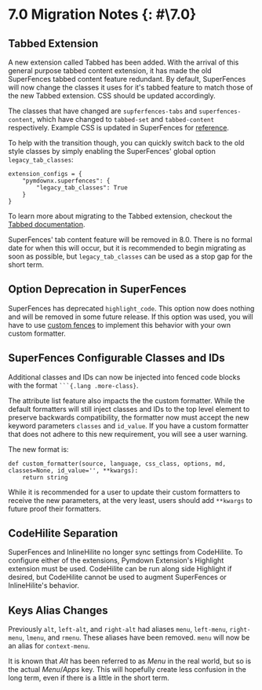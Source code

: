 # 7.0 Migration Notes {: #\7.0}

## Tabbed Extension

A new extension called Tabbed has been added. With the arrival of this general purpose tabbed content extension, it has
made the old SuperFences tabbed content feature redundant. By default, SuperFences will now change the classes it uses
for it's tabbed feature to match those of the new Tabbed extension. CSS should be updated accordingly.

The classes that have changed are `supferfences-tabs` and `superfences-content`, which have changed to `tabbed-set` and
`tabbed-content` respectively. Example CSS is updated in SuperFences for
[reference](../../extensions/superfences.md).

To help with the transition though, you can quickly switch back to the old style classes by simply enabling the
SuperFences' global option `legacy_tab_classes`:

```py3
extension_configs = {
    "pymdownx.superfences": {
        "legacy_tab_classes": True
    }
}
```

To learn more about migrating to the Tabbed extension, checkout the [Tabbed documentation](../../extensions/tabbed.md).

SuperFences' tab content feature will be removed in 8.0. There is no formal date for when this will occur, but it is
recommended to begin migrating as soon as possible, but `legacy_tab_classes` can be used as a stop gap for the short
term.

## Option Deprecation in SuperFences

SuperFences has deprecated `highlight_code`. This option now does nothing and will be removed in some future release.
If this option was used, you will have to use [custom fences](../../extensions/superfences.md#custom-fences) to
implement this behavior with your own custom formatter.

## SuperFences Configurable Classes and IDs

Additional classes and IDs can now be injected into fenced code blocks with the format ` ```{.lang .more-class} `.

The attribute list feature also impacts the the custom formatter. While the default formatters will still inject
classes and IDs to the top level element to preserve backwards compatibility, the formatter now must accept the new
keyword parameters `classes` and `id_value`. If you have a custom formatter that does not adhere to this new
requirement, you will see a user warning.

The new format is:

```py3
def custom_formatter(source, language, css_class, options, md, classes=None, id_value='', **kwargs):
    return string
```

While it is recommended for a user to update their custom formatters to receive the new parameters, at the very
least, users should add `**kwargs` to future proof their formatters.

## CodeHilite Separation

SuperFences and InlineHilite no longer sync settings from CodeHilite. To configure either of the extensions, Pymdown
Extension's Highlight extension must be used. CodeHilite can be run along side Highlight if desired, but CodeHilite
cannot be used to augment SuperFences or InlineHilite's behavior.

## Keys Alias Changes

Previously `alt`, `left-alt`, and `right-alt` had aliases `menu`, `left-menu`, `right-menu`, `lmenu`, and `rmenu`. These
aliases have been removed. `menu` will now be an alias for `context-menu`.

It is known that *Alt* has been referred to as *Menu* in the real world, but so is the actual *Menu*/*Apps* key. This
will hopefully create less confusion in the long term, even if there is a little in the short term.
